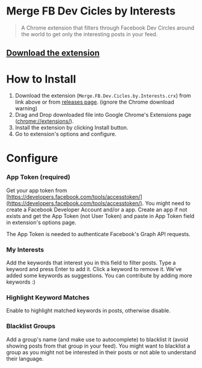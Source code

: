 # Merge FB Dev Cicles by Interests

> A Chrome extension that filters through Facebook Dev Circles around the world to get only the interesting posts in your feed.

## [Download the extension](https://github.com/sidvishnoi/fb-dev-interest/releases/download/v1.0/Merge.FB.Dev.Cicles.by.Interests.crx)

# How to Install

1. Download the extension (`Merge.FB.Dev.Cicles.by.Interests.crx`) from link above or from [releases page](https://github.com/sidvishnoi/fb-dev-interest/releases/). (ignore the Chrome download warning)
2. Drag and Drop downloaded file into Google Chrome's Extensions page ([chrome://extensions/](chrome://extensions/)).
3. Install the extension by clicking Install button.
4. Go to extension's options and configure.


# Configure

### App Token (required)

Get your app token from [https://developers.facebook.com/tools/accesstoken/](https://developers.facebook.com/tools/accesstoken/). You might need to create a Facebook Developer Account and/or a app. Create an app if not exists and get the App Token (not User Token) and paste in App Token field in extension's options page.

The App Token is needed to authenticate Facebook's Graph API requests.

### My Interests

Add the keywords that interest you in this field to filter posts. Type a keyword and press Enter to add it. Click a keyword to remove it. We've added some keywords as suggestions. You can contribute by adding more keywords :)

### Highlight Keyword Matches

Enable to highlight matched keywords in posts, otherwise disable.

### Blacklist Groups

Add a group's name (and make use to autocomplete) to blacklist it (avoid showing posts from that group in your feed). You might want to blacklist a group as you might not be interested in their posts or not able to understand their language.
